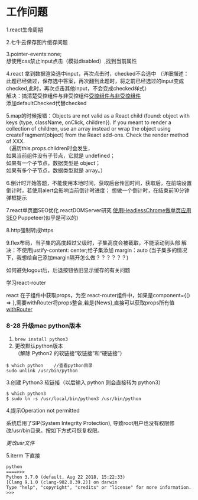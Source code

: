 # 工作问题

1.react生命周期

2.七牛云保存图片缓存问题

3.pointer-events:none;   
    想使用css禁止input点击（模拟disabled）,找到当前属性

4.react 拿到数据渲染选中input，再次点击时，checked不会选中
（详细描述：此题已经做过，保存选中答案，再次翻到此题时，将之前已经选过的input变成checked,此时，再次点击其他input，不会变成checked样式）     
    解决：搞清楚受控组件与非受控组件[受控组件与非受控组件](https://itbilu.com/javascript/react/4ki9qFFqg.html)    
    添加defaultChecked代替checked

5.map的时候报错：Objects are not valid as a React child (found: object with keys {type, className, onClick, children}). If you meant to render a collection of children, use an array instead or wrap the object using createFragment(object) from the React add-ons. Check the render method of XXX.        
    （遍历this.props.children时会发生，     
    如果当前组件没有子节点，它就是 undefined；      
    如果有一个子节点，数据类型是 object；     
    如果有多个子节点，数据类型就是 array。）       

6.倒计时开始答题，不能使用本地时间，获取后台传回时间，获取后，在前端设置倒计时，若使用alert会影响当前倒计时进度；
    想做一个倒计时，在结束前10分钟弹框提示


7.react单页面SEO优化
    reactDOMServer研究
    [使用HeadlessChrome做单页应用SEO](https://github.com/gwuhaolin/blog/issues/8)
    Puppeteer(似乎是可以的)


8.http强制转成https
    <meta http-equiv="refresh">


9.flex布局，当子集的高度超过父级时，子集高度会被截取，不能滚动到头部
    解决：不使用justify-content: center;给子集添加   margin：auto
        (当子集多的情况下，我想给自己添加margin隔开怎么做？？？？？？)







如何避免logout后，后退按钮依旧显示缓存的有关问题






学习react-router



react 在子组件中获取props，为空
    react-router组件中，如果是component={() => <News openAuth={this.openModal} /> },需要withRouter将props整合,若是{News},直接可以获取props所有值[withRouter](https://blog.csdn.net/ISaiSai/article/details/78094556)


### 8-28 升级mac python版本





1.   ``` brew install python3 ```
2.  更改默认python版本   
（解除 Python2 的软链接“软链接”和“硬链接”）

``` 
$ which python    //查看python目录    
sudo unlink /usr/bin/python 
```

3.创建 Python3 软链接（以后输入 python 则会直接转为 python3）
```
$ which python3
$ sudo ln -s /usr/local/bin/python3 /usr/bin/python
```
4.提示Operation not permitted

系统启用了SIP(System Integrity Protection), 导致root用户也没有权限修改/usr/bin目录。按如下方式可恢复权限。

*更改usr文件*

5.iterm 下直接
```
python 
====>>>
Python 3.7.0 (default, Aug 22 2018, 15:22:33)
[Clang 9.1.0 (clang-902.0.39.2)] on darwin
Type "help", "copyright", "credits" or "license" for more information.
>>>
```




 



